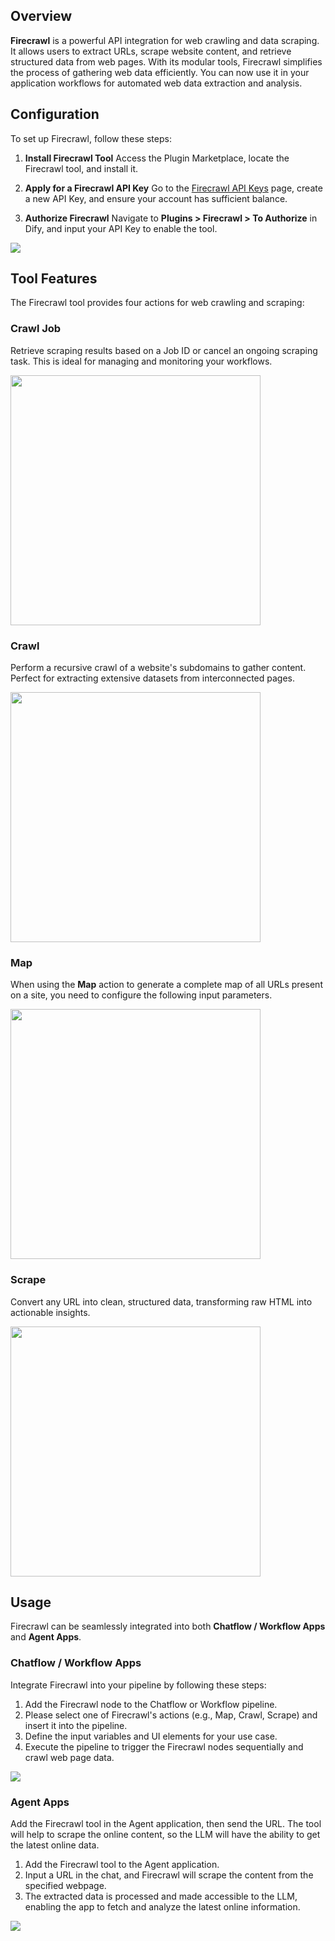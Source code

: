 ## Overview

**Firecrawl** is a powerful API integration for web crawling and data scraping. It allows users to extract URLs, scrape website content, and retrieve structured data from web pages. With its modular tools, Firecrawl simplifies the process of gathering web data efficiently. You can now use it in your application workflows for automated web data extraction and analysis.

## Configuration

To set up Firecrawl, follow these steps:

1. **Install Firecrawl Tool**
Access the Plugin Marketplace, locate the Firecrawl tool, and install it.

2. **Apply for a Firecrawl API Key**
Go to the [Firecrawl API Keys](https://www.firecrawl.dev/app/api-keys) page, create a new API Key, and ensure your account has sufficient balance.

3. **Authorize Firecrawl**
Navigate to **Plugins > Firecrawl > To Authorize** in Dify, and input your API Key to enable the tool.

![](./_assets/firecrawl-01.png)

## Tool Features

The Firecrawl tool provides four actions for web crawling and scraping:

### Crawl Job

Retrieve scraping results based on a Job ID or cancel an ongoing scraping task. This is ideal for managing and monitoring your workflows.

<img src="./_assets/firecrawl-02.png" width="400" />

### Crawl

Perform a recursive crawl of a website's subdomains to gather content. Perfect for extracting extensive datasets from interconnected pages.

<img src="./_assets/firecrawl-03.png" width="400" />

### Map

When using the **Map** action to generate a complete map of all URLs present on a site, you need to configure the following input parameters.

<img src="./_assets/firecrawl-04.png" width="400" />

### Scrape

Convert any URL into clean, structured data, transforming raw HTML into actionable insights.

<img src="./_assets/firecrawl-05.png" width="400" />

## Usage

Firecrawl can be seamlessly integrated into both **Chatflow / Workflow Apps** and **Agent Apps**.

### Chatflow / Workflow Apps

Integrate Firecrawl into your pipeline by following these steps:

1. Add the Firecrawl node to the Chatflow or Workflow pipeline.
2. Please select one of Firecrawl's actions (e.g., Map, Crawl, Scrape) and insert it into the pipeline.
3. Define the input variables and UI elements for your use case.
4. Execute the pipeline to trigger the Firecrawl nodes sequentially and crawl web page data.

![](./_assets/firecrawl-06.png)

### Agent Apps

Add the Firecrawl tool in the Agent application, then send the URL. The tool will help to scrape the online content, so the LLM will have the ability to get the latest online data.

1. Add the Firecrawl tool to the Agent application.
2. Input a URL in the chat, and Firecrawl will scrape the content from the specified webpage.
3. The extracted data is processed and made accessible to the LLM, enabling the app to fetch and analyze the latest online information.

![](./_assets/firecrawl-07.png)
